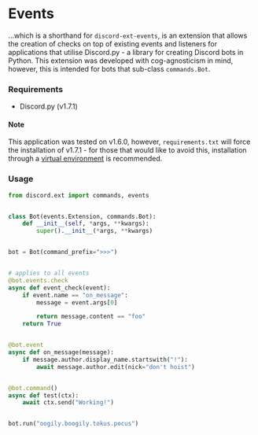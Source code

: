 # Events
...which is a shorthand for `discord-ext-events`, is an extension that allows the creation of checks on top of existing events and listeners for applications that utilise Discord.py - a library for creating Discord bots in Python. This extension was developed with cog-agnosticism in mind, however, this is intended for bots that sub-class `commands.Bot`.

### Requirements
- Discord.py (v1.7.1)

#### Note
This application was tested on v1.6.0, however, `requirements.txt` will force the installation of v1.7.1 - for those that would like to avoid this, installation through a [virtual environment](https://realpython.com/python-virtual-environments-a-primer/) is recommended.

### Usage
```py
from discord.ext import commands, events


class Bot(events.Extension, commands.Bot):
    def __init__(self, *args, **kwargs):
        super().__init__(*args, **kwargs)


bot = Bot(command_prefix=">>>")


# applies to all events
@bot.events.check
async def event_check(event):
    if event.name == "on_message":
        message = event.args[0]

        return message.content == "foo"
    return True


@bot.event
async def on_message(message):
    if message.author.display_name.startswith("!"):
        await message.author.edit(nick="don't hoist")


@bot.command()
async def test(ctx):
    await ctx.send("Working!")


bot.run("oogily.boogily.tokus.pocus")
```
